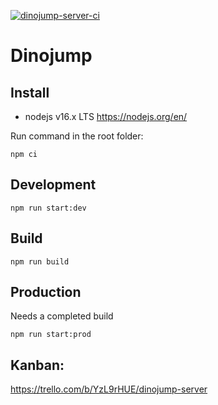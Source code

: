 [![dinojump-server-ci](https://github.com/dinofunland/dinojump-server/actions/workflows/dinojump-server-ci.yml/badge.svg)](https://github.com/dinofunland/dinojump-server/actions/workflows/dinojump-server-ci.yml)

# Dinojump

## Install

- nodejs v16.x LTS https://nodejs.org/en/

Run command in the root folder:

`npm ci`

## Development

`npm run start:dev`

## Build

`npm run build`

## Production

Needs a completed build

`npm run start:prod`

## Kanban:

https://trello.com/b/YzL9rHUE/dinojump-server
